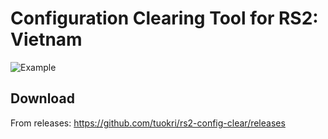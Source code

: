 # Configuration Clearing Tool for RS2: Vietnam

![Example](https://raw.githubusercontent.com/tuokri/rs2-config-clear/master/example.gif)

## Download
From releases: https://github.com/tuokri/rs2-config-clear/releases
